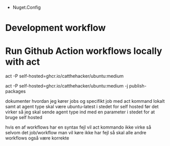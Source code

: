 - Nuget.Config


# Development workflow

# Run Github Action workflows locally with act
act -P self-hosted=ghcr.io/catthehacker/ubuntu:medium

act -P self-hosted=ghcr.io/catthehacker/ubuntu:medium -j publish-packages

dokumenter hvordan jeg kører jobs og specifikt job med act kommand lokalt samt at agent type skal være ubuntu-latest i stedet for self hosted før det virker så jeg skal sende agent type ind med en parameter i stedet for at bruge self hosted

hvis en af workflows har en syntax fejl vil act kommando ikke virke så selvom det job/workflow man vil køre ikke har fejl så skal alle andre workflows også være korrekte